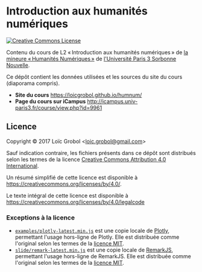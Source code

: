 Introduction aux humanités numériques
=====================================
<a rel="license" href="http://creativecommons.org/licenses/by/4.0/"><img alt="Creative Commons License" style="border-width:0" src="https://i.creativecommons.org/l/by/4.0/80x15.png" /></a>

Contenu du cours de L2 « Introduction aux humanités numériques » de [la mineure « Humanités Numériques »](http://www.univ-paris3.fr/mineure-humanites-numeriques-l2--451316.kjsp?RH=1178827308773) de [l'Université Paris 3 Sorbonne Nouvelle](http://www.univ-paris3.fr/).

Ce dépôt contient les données utilisées et les sources du site du cours (diaporama compris).

 - **Site du cours** <https://loicgrobol.github.io/humnum/>
 - **Page du cours sur iCampus** <http://icampus.univ-paris3.fr/course/view.php?id=9961>

## Licence
Copyright © 2017 Loïc Grobol \<loic.grobol@gmail.com\>

Sauf indication contraire, les fichiers présents dans ce dépôt sont distribués selon les termes de la licence [Creative Commons Attribution 4.0 International](https://creativecommons.org/licenses/by/4.0/).

Un résumé simplifié de cette licence est disponible à <https://creativecommons.org/licenses/by/4.0/>.

Le texte intégral de cette licence est disponible à <https://creativecommons.org/licenses/by/4.0/legalcode>

### Exceptions à la licence

  - [`examples/plotly-latest.min.js`](examples/plotly-latest.min.js) est une copie locale de [Plotly](https://plot.ly/javascript), permettant l'usage hors-ligne de Plotly. Elle est distribuée comme l'original selon les termes de la [licence MIT](https://github.com/plotly/plotly.js/blob/master/LICENSE).
  - [`slide/remark-latest.min.js`](slide/remark-latest.min.js) est une copie locale de [RemarkJS](https://remarkjs.com), permettant l'usage hors-ligne de RemarkJS. Elle est distribuée comme l'original selon les termes de la [licence MIT](https://github.com/gnab/remark/blob/develop/LICENSE).
